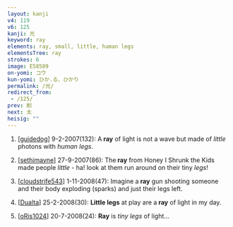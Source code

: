 ```yaml
---
layout: kanji
v4: 119
v6: 125
kanji: 光
keyword: ray
elements: ray, small, little, human legs
elementsTree: ray
strokes: 6
image: E58589
on-yomi: コウ
kun-yomi: ひか.る、ひかり
permalink: /光/
redirect_from:
 - /125/
prev: 削
next: 太
heisig: ""
---
```


1) [<a href="http://kanji.koohii.com/profile/guidedog">guidedog</a>] 9-2-2007(132): A<strong> ray</strong> of light is not a wave but made of <em>little</em> photons with <em>human legs</em>.

2) [<a href="http://kanji.koohii.com/profile/sethimayne">sethimayne</a>] 27-9-2007(86): The<strong> ray</strong> from Honey I Shrunk the Kids made people <em>little</em> - ha! look at them run around on their tiny <em>legs</em>!

3) [<a href="http://kanji.koohii.com/profile/cloudstrife543">cloudstrife543</a>] 1-11-2008(47): Imagine a<strong> ray</strong> gun shooting someone and their body exploding (sparks) and just their legs left.

4) [<a href="http://kanji.koohii.com/profile/Dualta">Dualta</a>] 25-2-2008(30): <strong>Little legs</strong> at play are a<strong> ray</strong> of light in my day.

5) [<a href="http://kanji.koohii.com/profile/oRis1024">oRis1024</a>] 20-7-2008(24): <strong>Ray</strong> is <em>tiny</em> <em>legs</em> of light...

